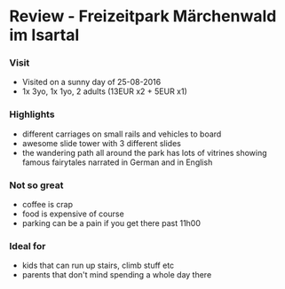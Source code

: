 # Review - Freizeitpark Märchenwald im Isartal

### Visit
* Visited on a sunny day of 25-08-2016
* 1x 3yo, 1x 1yo, 2 adults (13EUR x2 + 5EUR x1)

### Highlights

* different carriages on small rails and vehicles to board
* awesome slide tower with 3 different slides
* the wandering path all around the park has lots of vitrines showing famous fairytales narrated in German and in English

### Not so great
* coffee is crap
* food is expensive of course
* parking can be a pain if you get there past 11h00

### Ideal for
* kids that can run up stairs, climb stuff etc
* parents that don't mind spending a whole day there
